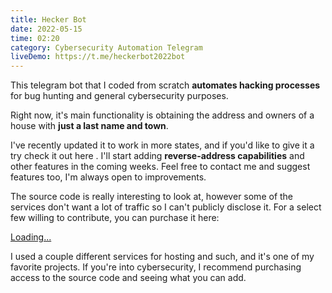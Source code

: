 ```yaml
---
title: Hecker Bot
date: 2022-05-15
time: 02:20
category: Cybersecurity Automation Telegram
liveDemo: https://t.me/heckerbot2022bot
---
```

<script>  
import Link from '$lib/components/Link.svelte'
</script>
<div class="linkBtn">

This telegram bot that I coded from scratch <strong>automates hacking processes</strong> for bug hunting and general cybersecurity purposes. 

Right now, it's main functionality is obtaining the address and owners of a house with <strong>just a last name and town</strong>. 

I've recently updated it to work in more states, and if you'd like to give it a try check it out <Link href='https://t.me/heckerbot2022bot'>here</Link> . I'll start adding <strong>reverse-address capabilities</strong> and other features in the coming weeks. Feel free to <Link href='/contact'>contact me</Link> and suggest features too, I'm always open to improvements.

The source code is really interesting to look at, however some of the services don't want a lot of traffic so I can't publicly disclose it. For a select few willing to contribute, you can purchase it here:
<div class="gumroad-product-embed"><a href="https://grahamzemel.gumroad.com/l/HeckerBot">Loading...</a></div>

I used a couple different services for hosting and such, and it's one of my favorite projects. If you're into cybersecurity, I recommend purchasing access to the source code and seeing what you can add. 
</div>